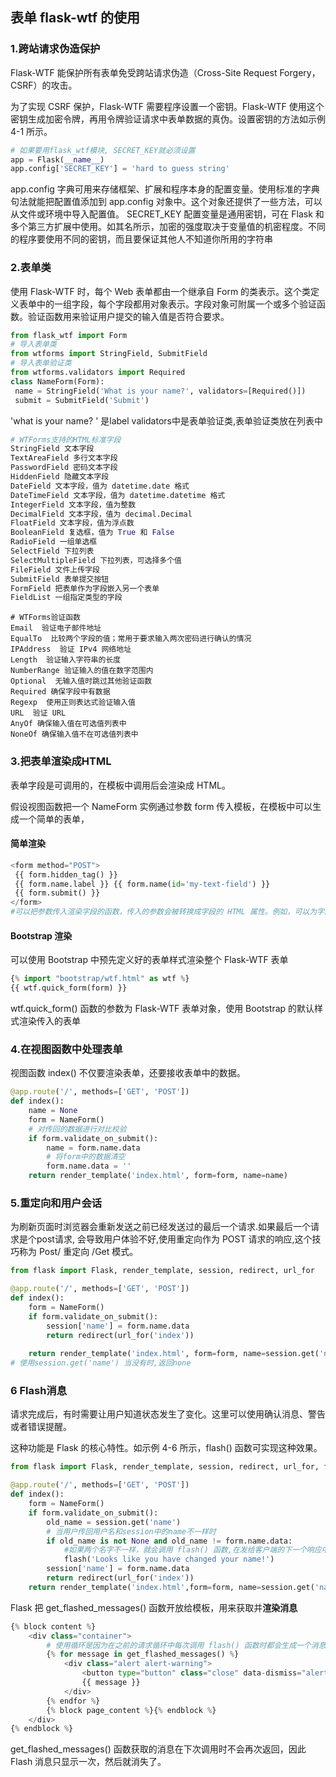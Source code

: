 ## 表单  flask-wtf 的使用

### 1.跨站请求伪造保护

Flask-WTF 能保护所有表单免受跨站请求伪造（Cross-Site Request Forgery，CSRF）的攻击。

为了实现 CSRF 保护，Flask-WTF 需要程序设置一个密钥。Flask-WTF 使用这个密钥生成加密令牌，再用令牌验证请求中表单数据的真伪。设置密钥的方法如示例 4-1 所示。

```python
# 如果要用flask_wtf模块, SECRET_KEY就必须设置 
app = Flask(__name__)
app.config['SECRET_KEY'] = 'hard to guess string'
```

app.config 字典可用来存储框架、扩展和程序本身的配置变量。使用标准的字典句法就能把配置值添加到 app.config 对象中。这个对象还提供了一些方法，可以从文件或环境中导入配置值。
SECRET_KEY 配置变量是通用密钥，可在 Flask 和多个第三方扩展中使用。如其名所示，加密的强度取决于变量值的机密程度。不同的程序要使用不同的密钥，而且要保证其他人不知道你所用的字符串

### 2.表单类

使用 Flask-WTF 时，每个 Web 表单都由一个继承自 Form 的类表示。这个类定义表单中的一组字段，每个字段都用对象表示。字段对象可附属一个或多个验证函数。验证函数用来验证用户提交的输入值是否符合要求。

```python
from flask_wtf import Form
# 导入表单类
from wtforms import StringField, SubmitField
# 导入表单验证类
from wtforms.validators import Required
class NameForm(Form):
 name = StringField('What is your name?', validators=[Required()])
 submit = SubmitField('Submit')
```

'what is your name? ' 是label    validators中是表单验证类,表单验证类放在列表中

```python
# WTForms支持的HTML标准字段
StringField 文本字段
TextAreaField 多行文本字段
PasswordField 密码文本字段
HiddenField 隐藏文本字段
DateField 文本字段，值为 datetime.date 格式
DateTimeField 文本字段，值为 datetime.datetime 格式
IntegerField 文本字段，值为整数
DecimalField 文本字段，值为 decimal.Decimal
FloatField 文本字段，值为浮点数
BooleanField 复选框，值为 True 和 False
RadioField 一组单选框
SelectField 下拉列表
SelectMultipleField 下拉列表，可选择多个值
FileField 文件上传字段
SubmitField 表单提交按钮
FormField 把表单作为字段嵌入另一个表单
FieldList 一组指定类型的字段
```

```
# WTForms验证函数
Email  验证电子邮件地址
EqualTo  比较两个字段的值；常用于要求输入两次密码进行确认的情况
IPAddress  验证 IPv4 网络地址
Length  验证输入字符串的长度
NumberRange 验证输入的值在数字范围内
Optional  无输入值时跳过其他验证函数
Required 确保字段中有数据
Regexp  使用正则表达式验证输入值
URL  验证 URL
AnyOf 确保输入值在可选值列表中
NoneOf 确保输入值不在可选值列表中
```



### 3.把表单渲染成HTML

表单字段是可调用的，在模板中调用后会渲染成 HTML。

假设视图函数把一个 NameForm 实例通过参数 form 传入模板，在模板中可以生成一个简单的表单，

#### 简单渲染

```python
<form method="POST">
 {{ form.hidden_tag() }}
 {{ form.name.label }} {{ form.name(id='my-text-field') }}
 {{ form.submit() }}
</form>
#可以把参数传入渲染字段的函数，传入的参数会被转换成字段的 HTML 属性。例如，可以为字段指定 id 或 class 属性，然后定义 CSS 样式：例如 form.name(id='my-text-field')
```

#### Bootstrap 渲染

可以使用 Bootstrap 中预先定义好的表单样式渲染整个 Flask-WTF 表单

```python
{% import "bootstrap/wtf.html" as wtf %}
{{ wtf.quick_form(form) }}
```

wtf.quick_form() 函数的参数为 Flask-WTF 表单对象，使用 Bootstrap 的默认样式渲染传入的表单

### 4.在视图函数中处理表单

视图函数 index() 不仅要渲染表单，还要接收表单中的数据。

```python
@app.route('/', methods=['GET', 'POST'])
def index():
    name = None
    form = NameForm()
    # 对传回的数据进行对比校验 
    if form.validate_on_submit():
        name = form.name.data
        # 将form中的数据清空
    	form.name.data = ''
    return render_template('index.html', form=form, name=name)

```

### 5.重定向和用户会话

为刷新页面时浏览器会重新发送之前已经发送过的最后一个请求.如果最后一个请求是个post请求, 会导致用户体验不好,使用重定向作为 POST 请求的响应,这个技巧称为 Post/ 重定向 /Get 模式。

```python
from flask import Flask, render_template, session, redirect, url_for

@app.route('/', methods=['GET', 'POST'])
def index():
    form = NameForm()
    if form.validate_on_submit():
        session['name'] = form.name.data
    	return redirect(url_for('index'))
      
    return render_template('index.html', form=form, name=session.get('name'))
# 使用session.get('name') 当没有时,返回none
```

### 6 Flash消息

请求完成后，有时需要让用户知道状态发生了变化。这里可以使用确认消息、警告或者错误提醒。

这种功能是 Flask 的核心特性。如示例 4-6 所示，flash() 函数可实现这种效果。

```python
from flask import Flask, render_template, session, redirect, url_for, flash

@app.route('/', methods=['GET', 'POST'])
def index():
    form = NameForm()
    if form.validate_on_submit():
        old_name = session.get('name')
        # 当用户传回用户名和session中的name不一样时
   		if old_name is not None and old_name != form.name.data:
            #如果两个名字不一样，就会调用 flash() 函数,在发给客户端的下一个响应中显示一个消息。
        	flash('Looks like you have changed your name!')
    	session['name'] = form.name.data
    	return redirect(url_for('index'))
    return render_template('index.html',form=form, name=session.get('name'))
```

Flask 把 get_flashed_messages() 函数开放给模板，用来获取并**渲染消息**

```python
{% block content %}
    <div class="container">
    	# 使用循环是因为在之前的请求循环中每次调用 flash() 函数时都会生成一个消息
        {% for message in get_flashed_messages() %}
            <div class="alert alert-warning">
                <button type="button" class="close" data-dismiss="alert">&times;</button>
                {{ message }}
            </div>
        {% endfor %}
        {% block page_content %}{% endblock %}
    </div>
{% endblock %}
```

get_flashed_messages() 函数获取的消息在下次调用时不会再次返回，因此 Flash 消息只显示一次，然后就消失了。

